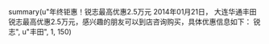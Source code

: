 
summary(u"年终钜惠！锐志最高优惠2.5万元   2014年01月21日，
大连华通丰田锐志最高优惠2.5万元，感兴趣的朋友可以到店咨询购买，具体优惠信息如下：      锐志",
u"丰田", 1, 150)
